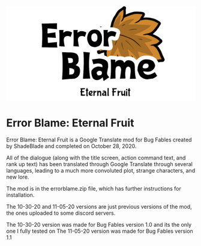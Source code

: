 ![alt text](https://github.com/Shade-Blade/ErrorBlame/blob/main/source%20text/textures/title0.png)

# Error Blame: Eternal Fruit
<p>Error Blame: Eternal Fruit is a Google Translate mod for Bug Fables created by ShadeBlade and completed on October 28, 2020.</p>
<p>All of the dialogue (along with the title screen, action command text, and rank up text) has been translated through Google Translate through several languages, leading to a much more convoluted plot, strange characters, and new lore.</p>

The mod is in the errorblame.zip file, which has further instructions for installation.

The 10-30-20 and 11-05-20 versions are just previous versions of the mod, the ones uploaded to some discord servers.

The 10-30-20 version was made for Bug Fables version 1.0 and its the only one I fully tested on
The 11-05-20 version was made for Bug Fables version 1.1
